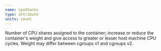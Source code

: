 ```yaml
---
name: cpuShares
type: attribute
units: count
---
```


Number of CPU shares assigned to the container; increase or reduce the container's weight and give access to greater or lesser host machine CPU cycles. Weight may differ between cgroups v1 and cgroups v2.

